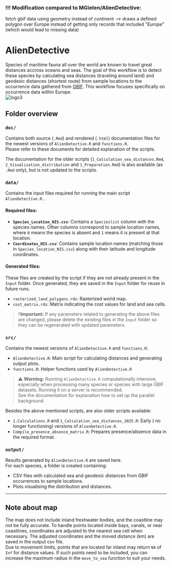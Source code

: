 ### !!! Modification compared to MGielen/AlienDetective: 
fetch gbif data using geometry instead of continent --> draws a defined polygon over Europe instead of getting only records that included "Europe" (which would lead to missing data)

# AlienDetective  
Species of maritime fauna all over the world are known to travel great distances accross oceans and seas. The goal of this workflow is to detect these species by calculating sea distances (traveling around land) and geodesic distances (shortest route) from sample locations to the occurrence data gathered from [GBIF](https://www.gbif.org/). This workflow focuses specifically on occurrence data within Europe.  
![logo3](https://github.com/IrisVP/AlienDetective/assets/151626670/21dd7508-bd81-448a-a096-db07bace2515)  

## Folder overview  

### `doc/`  

Contains both source (`.Rmd`) and rendered (`.html`) documentation files for the newest versions of `AlienDetective.R` and `functions.R`.  
Please refer to these documents for detailed explanation of the scripts.  

The documentation for the older scripts (`1_Calculation_sea_distances.Rmd`, `2_Visualisation_distribution` and `1_Preparation.Rmd`) is also available (as `.Rmd` only), but is not updated to the scripts.  

### `data/`  

Contains the input files required for running the main script `AlienDetective.R.`.  

#### Required files:  
- **`Species_Location_NIS.csv`**: Contains a `Specieslist` column with the species names. Other columns correspond to sample location names, where `0` means the species is absent and `1` means it is present at that location.  
- **`Coordinates_NIS.csv`**: Contains sample location names (matching those in `Species_location_NIS.csv`) along with their latitude and longitude coordinates.   

#### Generated files:  
These files are created by the script if they are not already present in the `Input` folder. Once generated, they are saved in the `Input` folder for reuse in future runs.  
- `rasterized_land_polygons.rds`: Rasterized world map.  
- `cost_matrix.rds`: Matrix indicating the cost values for land and sea cells.  

>‼️**Important:** If any parameters related to generating the above files are changed, please delete the existing files in the `Input` folder so they can be regenerated with updated parameters.  

### `src/`  

Contains the newest versions of `AlienDetective.R` and `functions.R`:  

- `AlienDetective.R`: Main script for calculating distances and generating output plots.  
- `functions.R`: Helper functions used by `AlienDetective.R`  

>⚠️ **Warning:** Running `AlienDetective.R` computationally intensive, especially when processing many species or species with large GBIF datasets. Running it on a server is recommended.  
See the documentation for explanation how to set up the parallel background.

Besides the above mentioned scripts, are also older scripts available:  

- `1.Calculations.R` and `1_Calculation_sea_distances_2025.R`: Early ( no longer functioning) versions of `AlienDetective.R`.  
- `Compile_presence_absence_matrix.R`: Prepares presence/absence data in the required format.    

### `output/`  

Results generated by `AlienDetective.R` are saved here.  
For each species, a folder is created containing:  

- CSV files with calculated sea and geodesic distances from GBIF occurrences to sample locations.  
- Plots visualising the distribution and distances.  

---  

## Note about map  
The map does not include inland freshwater bodies, and the coastline may not be fully accurate. To handle points located inside bays, canals, or near coastlines, coordinates are adjusted to the nearest sea cell when necessary. The adjusted coordinates and the moved distance (km) are saved in the output csv file.  
Due to movement limits, points that are located far inland may return `NA` of `Inf` for distance values. If such points need to be included, you can increase the maximum radius in the `move_to_sea` function to suit your needs.  
